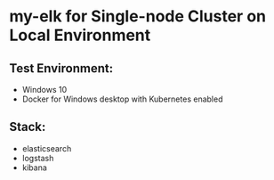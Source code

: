 # my-elk for Single-node Cluster on Local Environment
  
## Test Environment: 
  - Windows 10
  - Docker for Windows desktop with Kubernetes enabled
## Stack:
  - elasticsearch
  - logstash
  - kibana
